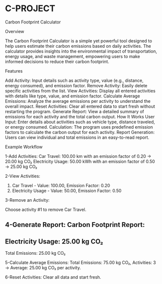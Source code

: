 # C-PROJECT

Carbon Footprint Calculator

Overview

The Carbon Footprint Calculator is a simple yet powerful tool designed to help users estimate their carbon emissions based on daily activities. The calculator provides insights into the environmental impact of transportation, energy usage, and waste management, empowering users to make informed decisions to reduce their carbon footprint.

Features

Add Activity: Input details such as activity type, value (e.g., distance, energy consumed), and emission factor.
Remove Activity: Easily delete specific activities from the list.
View Activities: Display all entered activities with details like type, value, and emission factor.
Calculate Average Emissions: Analyze the average emissions per activity to understand the overall impact.
Reset Activities: Clear all entered data to start fresh without restarting the program.
Generate Report: View a detailed summary of emissions for each activity and the total carbon output.
How It Works
User Input: Enter details about activities such as vehicle type, distance traveled, or energy consumed.
Calculation: The program uses predefined emission factors to calculate the carbon output for each activity.
Report Generation: Users can view individual and total emissions in an easy-to-read report.

Example Workflow

1-Add Activities:
Car Travel: 100.00 km with an emission factor of 0.20 → 20.00 kg CO₂
Electricity Usage: 50.00 kWh with an emission factor of 0.50 → 25.00 kg CO₂

2-View Activities:

1. Car Travel - Value: 100.00, Emission Factor: 0.20
2. Electricity Usage - Value: 50.00, Emission Factor: 0.50

3-Remove an Activity:

Choose activity #1 to remove Car Travel.

4-Generate Report:
Carbon Footprint Report:
----------------------------
Electricity Usage: 25.00 kg CO₂
----------------------------
Total Emissions: 25.00 kg CO₂

5-Calculate Average Emissions:
Total Emissions: 75.00 kg CO₂, Activities: 3 → Average: 25.00 kg CO₂ per activity.

6-Reset Activities:
Clear all data and start fresh.

